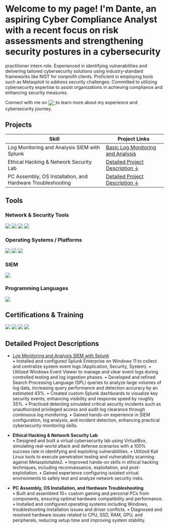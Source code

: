 # Welcome to my page! I'm Dante, an aspiring Cyber Compliance Analyst with a recent focus on risk assessments and strengthening security postures in a cybersecurity 
practitioner intern role. Experienced in identifying vulnerabilities and delivering tailored cybersecurity solutions using industry-standard frameworks like NIST for
nonprofit clients. Proficient in employing tools such as Metasploit to address security challenges. Committed to utilizing cybersecurity expertise to assist organizations 
in achieving compliance and enhancing security measures. 

Connect with me on 
<a href="https://www.linkedin.com/in/danteojong/">
  <img src="https://img.shields.io/badge/-LinkedIn-blue?logo=linkedin&logoColor=white" height="20" style="vertical-align:middle">
</a> to learn more about my experience and cybersecurity journey.

## Projects

| Skill                                         | Project Links         |
|-----------------------------------------------|----------------------------|
| Log Monitoring and Analysis SIEM with Splunk  | <a href="https://github.com/danteojong-it/Basic-Log-Monitoring-and-Analysis-/tree/main">Basic Log Monitoring and Analysis	</a>|
| Ethical Hacking & Network Security Lab        | [Detailed Project Description ↓](#project-highlights) |
| PC Assembly, OS Installation, and Hardware Troubleshooting                | [Detailed Project Description ↓](#project-highlights) |
<!--
| Network Traffic Monitoring and Attack Detection | <a href="https://google.com">Detection Lab</a>|
| Security Automation with Shuffle SOAR         | SOC Automation Lab|
| Incident Response Planning and Execution      | SOC Automation Lab|
| Case Management with TheHive                  | SOC Automation Lab|
| Scripting and Automation for Threat Mitigation | SOC Automation Lab|
-->

## Tools

### Network & Security Tools
<div>
  <img src="https://img.shields.io/badge/-Wireshark-1679A7?&style=for-the-badge&logo=Wireshark&logoColor=white" />
  <img src="https://img.shields.io/badge/-Nmap-7AB800?&style=for-the-badge&logo=Nmap&logoColor=white" />
  <img src="https://img.shields.io/badge/-Zenmap-7AB800?&style=for-the-badge&logo=Nmap&logoColor=white" />
  <img src="https://img.shields.io/badge/-Metasploit-5C2D91?&style=for-the-badge&logo=metasploit&logoColor=white" />
</div>

### Operating Systems / Platforms
<div>
  <img src="https://img.shields.io/badge/-Kali_Linux-557C94?&style=for-the-badge&logo=Kali-Linux&logoColor=white" />
  <img src="https://img.shields.io/badge/-Windows-0078D6?&style=for-the-badge&logo=windows&logoColor=white" />
  <img src="https://img.shields.io/badge/-VirtualBox-183A61?&style=for-the-badge&logo=virtualbox&logoColor=white" />
</div>

### SIEM
<div>
  <img src="https://img.shields.io/badge/-Splunk-000000?&style=for-the-badge&logo=Splunk&logoColor=white" />
</div>

### Programming Languages
<div>
  <img src="https://img.shields.io/badge/-Python-3776AB?&style=for-the-badge&logo=python&logoColor=white" />
</div>

## Certifications & Training
<div>
<img src="https://img.shields.io/badge/-Security%2B-FF0000?&style=for-the-badge&logo=CompTIA&logoColor=white" />
<img src="https://img.shields.io/badge/-Mastercard:_Cybersecurity_Job_Simulation-0072C6?&style=for-the-badge&logo=mastercard&logoColor=white" />
<img src="https://img.shields.io/badge/-CCNAv7:_Introduction_to_Networks-1DA1F2?&style=for-the-badge&logo=cisco&logoColor=white" />
<img src="https://img.shields.io/badge/-CCNA:_Switching,_Routing,_Wireless_Essentials-1DA1F2?&style=for-the-badge&logo=cisco&logoColor=white" />
</div>

## Detailed Project Descriptions

- <a href="https://github.com/danteojong-it/Basic-Log-Monitoring-and-Analysis-/tree/main">Log Monitoring and Analysis SIEM with Splunk </a>                 
• Installed and configured Splunk Enterprise on Windows 11 to collect and centralize system event logs (Application, Security, System).
• Utilized Windows Event Viewer to manage and clear event logs during controlled testing and log ingestion phases.
• Developed and refined Search Processing Language (SPL) queries to analyze large volumes of log data, increasing query performance and detection accuracy by an
estimated 43%.
• Created custom Splunk dashboards to visualize key security events, enhancing visibility and response speed by roughly 35%.
• Practiced detecting simulated critical security incidents such as unauthorized privileged access and audit log clearance through continuous log monitoring.
• Gained hands-on experience in SIEM configuration, log analysis, and incident detection, enhancing practical cybersecurity monitoring skills.

- **Ethical Hacking & Network Security Lab**   
• Designed and built a virtual cybersecurity lab using VirtualBox, simulating real-world attack and defense scenarios with a 100% success rate in identifying and
exploiting vulnerabilities.
• Utilized Kali Linux tools to execute penetration testing and vulnerability scanning against Metasploitable2.
• Improved hands-on skills in ethical hacking techniques, including reconnaissance, exploitation, and post-exploitation.
• Gained experience configuring isolated virtual environments to safely test and analyze network security risks.

- **PC Assembly, OS Installation, and Hardware Troubleshooting**   
• Built and assembled 10+ custom gaming and personal PCs from components, ensuring optimal hardware compatibility and performance.
• Installed and configured operating systems including Windows, troubleshooting installation issues and driver conflicts.
• Diagnosed and resolved hardware issues related to CPU, SSD, RAM, GPU, and peripherals, reducing setup time and improving system stability.
